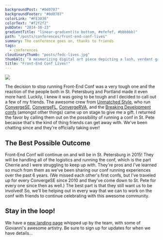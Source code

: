 ```yaml
---
backgroundPost: "#0d0707"
backgroundFooter: "#0d0707"
colorLink: "#FE3036"
colorText: "#f2f2f2"
pubDate: "2014-10-23"
gradientTitle: "linear-gradient(to bottom, #efefef, #bbbbbb)"
path: "/posts/conferences/front-end-conf-lives"
summary: The conference goes on, thanks to friends
tags:
  - conferences
cloudinaryThumb: "posts/fedc-lives.jpg"
thumbAlt: "A mesmerizing digital art piece depicting a lush, verdant garden coming back to life after a long, cold winter. The once barren landscape is now a riot of colors, with fresh leaves and blossoming flowers reaching up towards the sky. The scene is set at sunrise, with the first rays of sunlight peeking through the trees, casting a warm glow over the garden. The viewer is positioned at a bird's eye view, allowing for a panoramic view of the garden's transformation. The air is filled with the sound of chirping birds, buzzing bees, and rustling leaves, adding to the sense of renewal and rebirth. The image captures the beauty of the natural world awakening from its slumber, a powerful metaphor for the cyclical nature of life and the unstoppable force of renewal --v 5 --ar 3:2"
title: "Front-End Conf Lives!"
---
```


![](/posts/conferences/front-end-conf-lives/plan-comes-together.jpg)

The decision to stop running Front-End Conf was a very tough one and the reaction of the people both in St. Petersburg and Portland made it even more hard. Luckily, I knew it was going to be tough and I decided to call out a few of my friends. The awesome crew from [Unmatched Style](http://unmatchedstyle.com/), who run [ConvergeSE](http://convergese.com/), [ConvergeFL](http://convergefl.com/), [ConvergeRVA](http://convergerva.com/), and the [Breaking Development confs](https://bdconf.com/) (amongst other things) came up on stage to give me a gift. I returned the favor by calling them out on the possibility of running a conf in St. Pete because that's the kind of thing friends can get away with. We've been chatting since and they're officially taking over!

## The Best Possible Outcome

Front-End Conf will continue on and will be in St. Petersburg in 2015! They will be handling all of the logistics and running the conf, which is the part Cherrie and I were struggling to keep up with. They're pros and I've learned so much from them as we've been sharing our conf running experiences over the past 6 years. (We missed each other's first confs, but I've traveled up for every ConvergeSE since 2010 and they've come down to St. Pete for every one since then as well.) The best part is that they still want us to be involved! So, we'll be helping out in every way that we can to work on the conf with friends to continue celebrating with this awesome community.

## Stay in the loop!

We have a [new landing page](http://frontendconf.com) whipped up by the team, with some of Giovanni's awesome artistry. Be sure to sign up for updates for when we have details...
